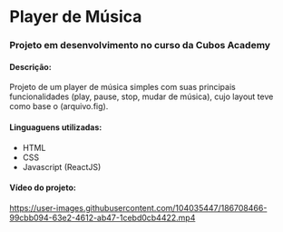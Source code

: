 # Player de Música

### Projeto em desenvolvimento no curso da Cubos Academy

#### Descrição:
Projeto de um player de música simples com suas principais funcionalidades (play, pause, stop, mudar de música), cujo layout teve como base o (arquivo.fig).

#### Linguaguens utilizadas:
- HTML
- CSS
- Javascript (ReactJS)

#### Vídeo do projeto:

https://user-images.githubusercontent.com/104035447/186708466-99cbb094-63e2-4612-ab47-1cebd0cb4422.mp4
